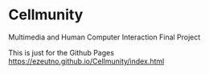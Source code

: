 # Cellmunity
Multimedia and Human Computer Interaction Final Project

This is just for the Github Pages https://ezeutno.github.io/Cellmunity/index.html
